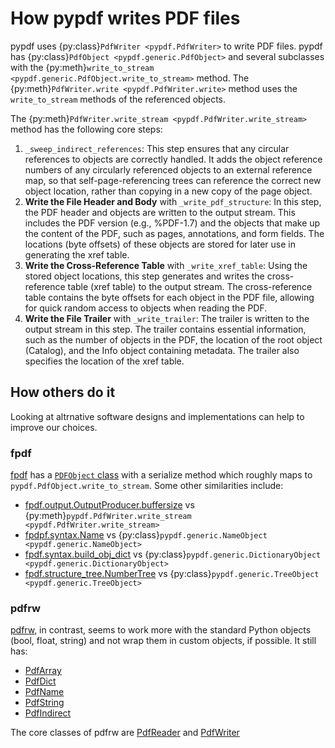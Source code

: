 # How pypdf writes PDF files

pypdf uses {py:class}`PdfWriter <pypdf.PdfWriter>` to write PDF files. pypdf has
{py:class}`PdfObject <pypdf.generic.PdfObject>` and several subclasses with the
{py:meth}`write_to_stream <pypdf.generic.PdfObject.write_to_stream>` method.
The {py:meth}`PdfWriter.write <pypdf.PdfWriter.write>` method uses the
`write_to_stream` methods of the referenced objects.

The {py:meth}`PdfWriter.write_stream <pypdf.PdfWriter.write_stream>` method
has the following core steps:

1. `_sweep_indirect_references`: This step ensures that any circular references
   to objects are correctly handled. It adds the object reference numbers of any
   circularly referenced objects to an external reference map, so that
   self-page-referencing trees can reference the correct new object location,
   rather than copying in a new copy of the page object.
2. **Write the File Header and Body** with `_write_pdf_structure`: In this step,
   the PDF header and objects are written to the output stream. This includes
   the PDF version (e.g., %PDF-1.7) and the objects that make up the content of
   the PDF, such as pages, annotations, and form fields. The locations (byte
   offsets) of these objects are stored for later use in generating the xref
   table.
3. **Write the Cross-Reference Table** with `_write_xref_table`: Using the stored
   object locations, this step generates and writes the cross-reference table
   (xref table) to the output stream. The cross-reference table contains the
   byte offsets for each object in the PDF file, allowing for quick random
   access to objects when reading the PDF.
4. **Write the File Trailer** with `_write_trailer`: The trailer is written to
   the output stream in this step. The trailer contains essential information,
   such as the number of objects in the PDF, the location of the root object
   (Catalog), and the Info object containing metadata. The trailer also
   specifies the location of the xref table.


## How others do it

Looking at altrnative software designs and implementations can help to improve
our choices.

### fpdf

[fpdf](https://pypi.org/project/fpdf2/) has a [`PDFObject` class](https://github.com/PyFPDF/fpdf2/blob/master/fpdf/syntax.py)
with a serialize method which roughly maps to `pypdf.PdfObject.write_to_stream`.
Some other similarities include:

* [fpdf.output.OutputProducer.buffersize](https://github.com/PyFPDF/fpdf2/blob/master/fpdf/output.py#L370-L485) vs {py:meth}`pypdf.PdfWriter.write_stream <pypdf.PdfWriter.write_stream>`
* [fpdpf.syntax.Name](https://github.com/PyFPDF/fpdf2/blob/master/fpdf/syntax.py#L124) vs {py:class}`pypdf.generic.NameObject <pypdf.generic.NameObject>`
* [fpdf.syntax.build_obj_dict](https://github.com/PyFPDF/fpdf2/blob/master/fpdf/syntax.py#L222) vs {py:class}`pypdf.generic.DictionaryObject <pypdf.generic.DictionaryObject>`
* [fpdf.structure_tree.NumberTree](https://github.com/PyFPDF/fpdf2/blob/master/fpdf/structure_tree.py#L17) vs
 {py:class}`pypdf.generic.TreeObject <pypdf.generic.TreeObject>`


### pdfrw

[pdfrw](https://pypi.org/project/pdfrw/), in contrast, seems to work more with
the standard Python objects (bool, float, string) and not wrap them in custom
objects, if possible. It still has:

* [PdfArray](https://github.com/pmaupin/pdfrw/blob/master/pdfrw/objects/pdfarray.py#L13)
* [PdfDict](https://github.com/pmaupin/pdfrw/blob/master/pdfrw/objects/pdfdict.py#L49)
* [PdfName](https://github.com/pmaupin/pdfrw/blob/master/pdfrw/objects/pdfname.py#L65)
* [PdfString](https://github.com/pmaupin/pdfrw/blob/master/pdfrw/objects/pdfstring.py#L322)
* [PdfIndirect](https://github.com/pmaupin/pdfrw/blob/master/pdfrw/objects/pdfindirect.py#L10)

The core classes of pdfrw are
[PdfReader](https://github.com/pmaupin/pdfrw/blob/master/pdfrw/pdfreader.py#L26)
and
[PdfWriter](https://github.com/pmaupin/pdfrw/blob/master/pdfrw/pdfwriter.py#L224)
